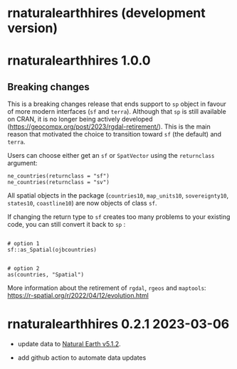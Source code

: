 # rnaturalearthhires (development version)

# rnaturalearthhires 1.0.0

## Breaking changes

This is a breaking changes release that ends support to `sp` object in favour of more modern interfaces (`sf` and `terra`). Although that `sp` is still available on CRAN, it is no longer being actively developed (https://geocompx.org/post/2023/rgdal-retirement/). This is the main reason that motivated the choice to transition toward `sf` (the default) and `terra`.

Users can choose either get an `sf` or `SpatVector` using the `returnclass` argument:

```
ne_countries(returnclass = "sf")
ne_countries(returnclass = "sv")
```

All spatial objects in the package (`countries10`, `map_units10`, `sovereignty10`, `states10`, `coastline10`) are now objects of class `sf`.

If changing the return type to `sf` creates too many problems to your existing code, you can still convert it back to `sp` :

```

# option 1
sf::as_Spatial(ojbcountries)


# option 2
as(countries, "Spatial")
```

More information about the retirement of `rgdal`, `rgeos` and `maptools`: https://r-spatial.org/r/2022/04/12/evolution.html

# rnaturalearthhires 0.2.1 2023-03-06

- update data to [Natural Earth v5.1.2](https://github.com/nvkelso/natural-earth-vector/blob/master/CHANGELOG).

- add github action to automate data updates
